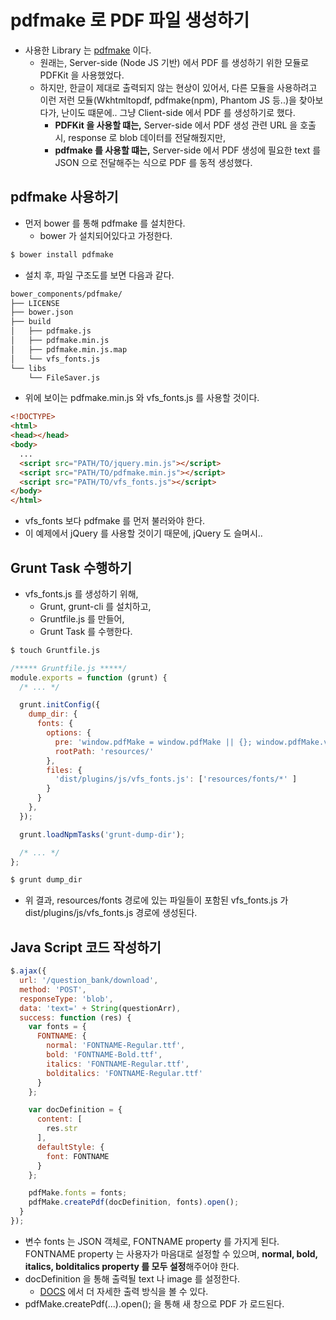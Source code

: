# pdfmake 로 PDF 파일 생성하기
- 사용한 Library 는 [pdfmake](http://pdfmake.org/#/) 이다.
  - 원래는, Server-side (Node JS 기반) 에서 PDF 를 생성하기 위한 모듈로 PDFKit 을 사용했었다.
  - 하지만, 한글이 제대로 출력되지 않는 현상이 있어서, 다른 모듈을 사용하려고 이런 저런 모듈(Wkhtmltopdf, pdfmake(npm), Phantom JS 등..)을 찾아보다가, 난이도 떄문에.. 그냥 Client-side 에서 PDF 를 생성하기로 했다.
    - **PDFKit 을 사용할 떄는,** Server-side 에서 PDF 생성 관련 URL 을 호출 시, response 로 blob 데이터를 전달해줬지만,
    - **pdfmake 를 사용할 떄는,** Server-side 에서 PDF 생성에 필요한 text 를 JSON 으로 전달해주는 식으로 PDF 를 동적 생성했다.

## pdfmake 사용하기
- 먼저 bower 를 통해 pdfmake 를 설치한다.
  - bower 가 설치되어있다고 가정한다.
```sh
$ bower install pdfmake
```
- 설치 후, 파일 구조도를 보면 다음과 같다.
```sh
bower_components/pdfmake/
├── LICENSE
├── bower.json
├── build
│   ├── pdfmake.js
│   ├── pdfmake.min.js
│   ├── pdfmake.min.js.map
│   └── vfs_fonts.js
└── libs
    └── FileSaver.js
```
- 위에 보이는 pdfmake.min.js 와 vfs_fonts.js 를 사용할 것이다.
```html
<!DOCTYPE>
<html>
<head></head>
<body>
  ...
  <script src="PATH/TO/jquery.min.js"></script>
  <script src="PATH/TO/pdfmake.min.js"></script>
  <script src="PATH/TO/vfs_fonts.js"></script>
</body>
</html>
```
- vfs_fonts 보다 pdfmake 를 먼저 불러와야 한다.
- 이 예제에서 jQuery 를 사용할 것이기 때문에, jQuery 도 슬며시..

## Grunt Task 수행하기
- vfs_fonts.js 를 생성하기 위해,
  - Grunt, grunt-cli 를 설치하고,
  - Gruntfile.js 를 만들어,
  - Grunt Task 를 수행한다.
```sh
$ touch Gruntfile.js
```
```js
/***** Gruntfile.js *****/
module.exports = function (grunt) {
  /* ... */

  grunt.initConfig({
    dump_dir: {
      fonts: {
        options: {
          pre: 'window.pdfMake = window.pdfMake || {}; window.pdfMake.vfs = ',
          rootPath: 'resources/'
        },
        files: {
          'dist/plugins/js/vfs_fonts.js': ['resources/fonts/*' ]
        }
      }
    },
  });

  grunt.loadNpmTasks('grunt-dump-dir');

  /* ... */
};
```
```sh
$ grunt dump_dir
```
- 위 결과, resources/fonts 경로에 있는 파일들이 포함된 vfs_fonts.js 가 dist/plugins/js/vfs_fonts.js 경로에 생성된다.

## Java Script 코드 작성하기
```js
$.ajax({
  url: '/question_bank/download',
  method: 'POST',
  responseType: 'blob',
  data: 'text=' + String(questionArr),
  success: function (res) {
    var fonts = {
      FONTNAME: {
        normal: 'FONTNAME-Regular.ttf',
        bold: 'FONTNAME-Bold.ttf',
        italics: 'FONTNAME-Regular.ttf',
        bolditalics: 'FONTNAME-Regular.ttf'
      }
    };

    var docDefinition = {
      content: [
        res.str
      ],
      defaultStyle: {
        font: FONTNAME
      }
    };

    pdfMake.fonts = fonts;
    pdfMake.createPdf(docDefinition, fonts).open();
  }
});
```
- 변수 fonts 는 JSON 객체로, FONTNAME property 를 가지게 된다. FONTNAME property 는 사용자가 마음대로 설정할 수 있으며, **normal, bold, italics, bolditalics property 를 모두 설정**해주어야 한다.
- docDefinition 을 통해 출력될 text 나 image 를 설정한다.
  - [DOCS](http://pdfmake.org/#/gettingstarted) 에서 더 자세한 출력 방식을 볼 수 있다.
- pdfMake.createPdf(...).open(); 을 통해 새 창으로 PDF 가 로드된다.